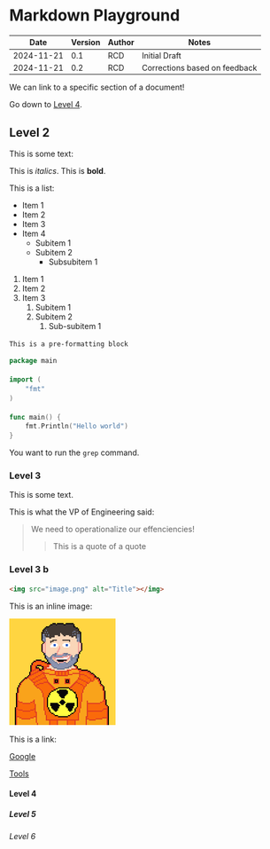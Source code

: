 # Markdown Playground

| Date | Version | Author | Notes |
| --- | --- | --- | --- |
| 2024-11-21 | 0.1 | RCD | Initial Draft |
| 2024-11-21 | 0.2 | RCD | Corrections based on feedback |

We can link to a specific section of a document!

Go down to [Level 4](#level-4).

## Level 2

This is some text:

This is _italics_.
This is __bold__.

This is a list:

- Item 1
- Item 2
- Item 3
- Item 4
  - Subitem 1
  - Subitem 2
    - Subsubitem 1

1. Item 1
2. Item 2
3. Item 3
   1. Subitem 1
   2. Subitem 2
      1. Sub-subitem 1

`
This is a pre-formatting block
`

```go
package main

import (
    "fmt"
)

func main() {
    fmt.Println("Hello world")
}
```

You want to run the `grep` command.

### Level 3

This is some text.

This is what the VP of Engineering said:

> We need to operationalize our effenciencies!
> > This is a quote of a quote

### Level 3 b

```html
<img src="image.png" alt="Title"></img>
```

This is an inline image:

![RCD](./images/RCD.png)

This is a link:

[Google](https://google.com)

[Tools](./tools.md)

#### Level 4

##### Level 5

###### Level 6
